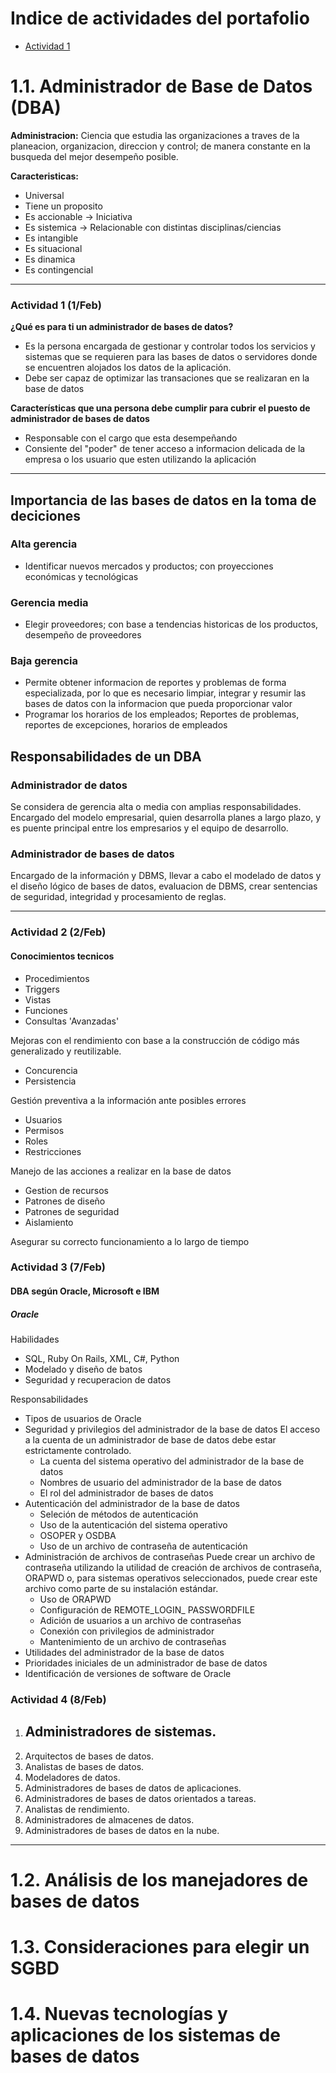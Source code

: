 # Indice de actividades del portafolio
- [Actividad 1](####Actividad-1)
# 1.1. Administrador de Base de Datos (DBA)
**Administracion:** Ciencia que estudia las organizaciones a traves de la planeacion, organizacion, direccion y control; de manera constante en la busqueda del mejor desempeño posible.

**Caracteristicas:**
- Universal
- Tiene un proposito
- Es accionable -> Iniciativa 
- Es sistemica -> Relacionable con distintas disciplinas/ciencias
- Es intangible
- Es situacional
- Es dinamica
- Es contingencial

--- 
### Actividad 1 (1/Feb)
**¿Qué es para ti un administrador de bases de datos?**
- Es la persona encargada de gestionar y controlar todos los servicios y sistemas que se requieren para las bases de datos o servidores donde se encuentren alojados los datos de la aplicación.
- Debe ser capaz de optimizar las transaciones que se realizaran en la base de datos

**Características que una persona debe cumplir para cubrir el puesto de administrador de bases de datos**
- Responsable con el cargo que esta desempeñando
- Consiente del "poder" de tener acceso a  informacion delicada de la empresa o los usuario que esten utilizando la aplicación 
---

## Importancia de las bases de datos en la toma de deciciones
### Alta gerencia
- Identificar nuevos mercados y productos; con proyecciones económicas y tecnológicas
### Gerencia media
- Elegir proveedores; con base a tendencias historicas de los productos, desempeño de proveedores
### Baja gerencia
- Permite obtener informacion de reportes y problemas de forma especializada, por lo que es necesario limpiar, integrar y resumir las bases de datos con la informacion que pueda proporcionar valor
- Programar los horarios de los empleados; Reportes de problemas, reportes de excepciones, horarios de empleados


## Responsabilidades de un DBA
### Administrador de datos
Se considera de gerencia alta o media con amplias responsabilidades.
Encargado del modelo empresarial, quien desarrolla planes a largo plazo, y es puente principal  entre los empresarios y el equipo de desarrollo.

### Administrador de bases de datos
Encargado de la información y DBMS, llevar a cabo el modelado de datos y el diseño lógico de bases de datos, evaluacion de DBMS, crear sentencias de seguridad, integridad y procesamiento de reglas.

---

### Actividad 2 (2/Feb)
#### Conocimientos tecnicos
- Procedimientos
- Triggers
- Vistas
- Funciones
- Consultas 'Avanzadas'

Mejoras con el rendimiento con base a la construcción de código más generalizado y reutilizable.

- Concurencia
- Persistencia

Gestión preventiva a la información ante posibles errores

- Usuarios 
- Permisos
- Roles 
- Restricciones

Manejo de las acciones a realizar en la base de datos

- Gestion de recursos
- Patrones de diseño
- Patrones de seguridad
- Aislamiento

Asegurar su correcto funcionamiento a lo largo de tiempo

### Actividad 3 (7/Feb)
#### DBA según Oracle, Microsoft e IBM
##### Oracle
Habilidades
- SQL, Ruby On Rails, XML, C#, Python
- Modelado y diseño de batos
- Seguridad y recuperacion de datos

Responsabilidades
- Tipos de usuarios de Oracle
- Seguridad y privilegios del administrador de la base de datos
	El acceso a la cuenta de un administrador de base de datos debe estar estrictamente controlado.
	- La cuenta del sistema operativo del administrador de la base de datos
	- Nombres de usuario del administrador de la base de datos
	- El rol del administrador de bases de datos
- Autenticación del administrador de la base de datos
	- Seleción de métodos de autenticación
	- Uso de la autenticación del sistema operativo
	- OSOPER y OSDBA
	- Uso de un archivo de contraseña de autenticación
- Administración de archivos de contraseñas
	Puede crear un archivo de contraseña utilizando la utilidad de creación de archivos de contraseña, ORAPWD o, para sistemas operativos seleccionados, puede crear este archivo como parte de su instalación estándar.
	- Uso de ORAPWD
	- Configuración de REMOTE_LOGIN_ PASSWORDFILE
	- Adición de usuarios a un archivo de contraseñas
	- Conexión con privilegios de administrador
	- Mantenimiento de un archivo de contraseñas
- Utilidades del administrador de la base de datos
- Prioridades iniciales de un administrador de base de datos
- Identificación de versiones de software de Oracle

### Actividad 4 (8/Feb)
1. Administradores de sistemas.
	-  
2. Arquitectos de bases de datos.
3. Analistas de bases de datos.
4. Modeladores de datos.
5. Administradores de bases de datos de aplicaciones.
6. Administradores de bases de datos orientados a tareas.
7. Analistas de rendimiento.
8. Administradores de almacenes de datos.
9. Administradores de bases de datos en la nube.
---

# 1.2. Análisis de los manejadores de bases de datos 

# 1.3. Consideraciones para elegir un SGBD  
# 1.4. Nuevas tecnologías y aplicaciones de los sistemas de bases de datos